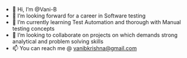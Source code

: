 - 👋 Hi, I’m @Vani-B
- 👀 I’m looking forward for a career in Software testing
- 🌱 I’m currently learning Test Automation and thorough with Manual testing concepts
- 💞️ I’m looking to collaborate on projects on which demands strong analytical and problem solving skills 
- 📫 You can reach me @ vanibkrishna@gmail.com

<!---
Vani-B/Vani-B is a ✨ special ✨ repository because its `README.md` (this file) appears on your GitHub profile.
You can click the Preview link to take a look at your changes.
--->
